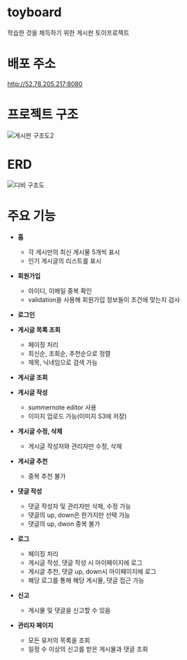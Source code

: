 # toyboard
학습한 것을 체득하기 위한 게시판 토이프로젝트

# 배포 주소
http://52.78.205.217:8080

# 프로젝트 구조
![게시판 구조도2](https://github.com/user-attachments/assets/fa60d4d9-1761-494d-8e90-d5bd82846025)


# ERD
![디비 구조도](https://github.com/HwangJaeHwan/toyboard/assets/58110333/9cffb2ae-24cc-4498-8c26-133c46655835)



# 주요 기능

* __홈__
  * 각 게시만의 최신 게시물 5개씩 표시
  * 인기 게시글의 리스트를 표시 

* __회원가입__
  * 아이디, 이메일 중복 확인
  * validation을 사용해 회원가입 정보들이 조건에 맞는지 검사
 
* __로그인__

* __게시글 목록 조회__
  * 페이징 처리
  * 최신순, 조회순, 추천순으로 정렬
  * 제목, 닉네임으로 검색 가능
 
* __게시글 조회__ 

* __게시글 작성__
  * summernote editor 사용
  * 이미지 업로드 가능(이미지 S3에 저장)

* __게시글 수정, 삭제__
  * 게시글 작성자와 관리자만 수정, 삭제
 
* __게시글 추천__
  * 중복 추천 불가
 
* __댓글 작성__
  * 댓글 작성자 및 관리자만 삭제, 수정 가능
  * 댓글의 up, down은 한가지만 선택 가능
  * 댓글의 up, dwon 중복 불가
 
* __로그__
  * 페이징 처리 
  * 게시글 작성, 댓글 작성 시 마이페이지에 로그
  * 게시글 추천, 댓글 up, down시 마이페이지에 로그
  * 해당 로그를 통해 해당 게시물, 댓글 접근 가능
 
* __신고__
  * 게시물 및 댓글을 신고할 수 있음
 
* __관리자 페이지__
  * 모든 유저의 목록을 조회
  * 일정 수 이상의 신고를 받은 게시물과 댓글 조회
 
 
